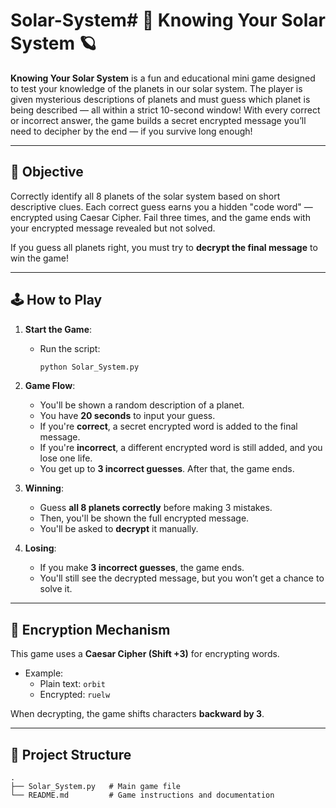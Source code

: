 # Solar-System# 🌌 Knowing Your Solar System 🪐

**Knowing Your Solar System** is a fun and educational mini game designed to test your knowledge of the planets in our solar system. The player is given mysterious descriptions of planets and must guess which planet is being described — all within a strict 10-second window! With every correct or incorrect answer, the game builds a secret encrypted message you’ll need to decipher by the end — if you survive long enough!

---

## 🎯 Objective

Correctly identify all 8 planets of the solar system based on short descriptive clues. Each correct guess earns you a hidden "code word" — encrypted using Caesar Cipher. Fail three times, and the game ends with your encrypted message revealed but not solved.

If you guess all planets right, you must try to **decrypt the final message** to win the game!

---

## 🕹️ How to Play

1. **Start the Game**:
   - Run the script:  
     ```bash
     python Solar_System.py
     ```

2. **Game Flow**:
   - You'll be shown a random description of a planet.
   - You have **20 seconds** to input your guess.
   - If you're **correct**, a secret encrypted word is added to the final message.
   - If you're **incorrect**, a different encrypted word is still added, and you lose one life.
   - You get up to **3 incorrect guesses**. After that, the game ends.

3. **Winning**:
   - Guess **all 8 planets correctly** before making 3 mistakes.
   - Then, you'll be shown the full encrypted message.
   - You'll be asked to **decrypt** it manually.

4. **Losing**:
   - If you make **3 incorrect guesses**, the game ends.
   - You'll still see the decrypted message, but you won’t get a chance to solve it.

---

## 🔐 Encryption Mechanism

This game uses a **Caesar Cipher (Shift +3)** for encrypting words.

- Example:
  - Plain text: `orbit`
  - Encrypted: `ruelw`

When decrypting, the game shifts characters **backward by 3**.

---

## 📂 Project Structure

```plaintext
.
├── Solar_System.py   # Main game file
└── README.md         # Game instructions and documentation
